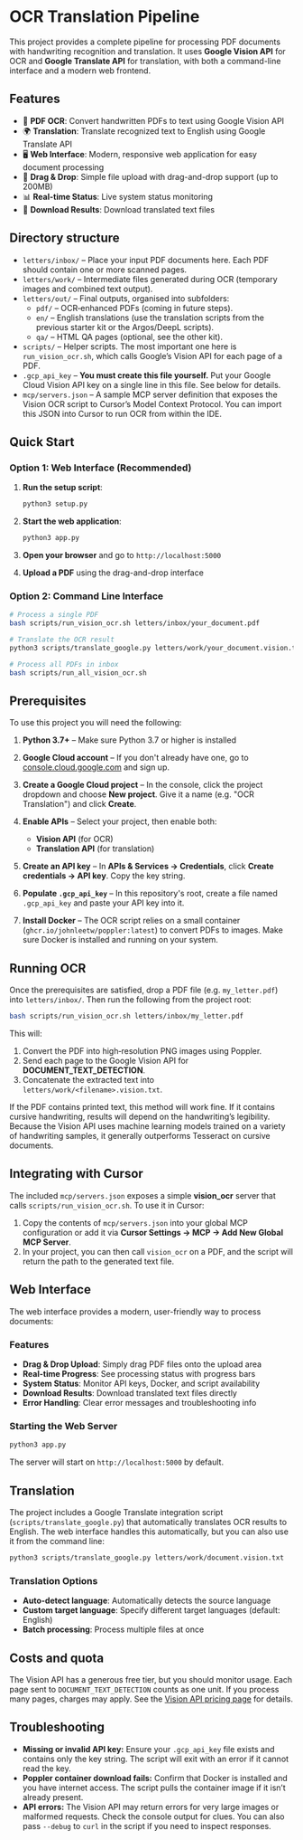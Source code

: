 # OCR Translation Pipeline

This project provides a complete pipeline for processing PDF documents with handwriting recognition and translation. It uses **Google Vision API** for OCR and **Google Translate API** for translation, with both a command-line interface and a modern web frontend.

## Features

- 📄 **PDF OCR**: Convert handwritten PDFs to text using Google Vision API
- 🌍 **Translation**: Translate recognized text to English using Google Translate API  
- 🖥️ **Web Interface**: Modern, responsive web application for easy document processing
- 📱 **Drag & Drop**: Simple file upload with drag-and-drop support (up to 200MB)
- 📊 **Real-time Status**: Live system status monitoring
- 💾 **Download Results**: Download translated text files

## Directory structure

- `letters/inbox/` – Place your input PDF documents here.  Each PDF should contain one or more scanned pages.
- `letters/work/` – Intermediate files generated during OCR (temporary images and combined text output).
- `letters/out/` – Final outputs, organised into subfolders:
  - `pdf/` – OCR‑enhanced PDFs (coming in future steps).
  - `en/` – English translations (use the translation scripts from the previous starter kit or the Argos/DeepL scripts).
  - `qa/` – HTML QA pages (optional, see the other kit).
- `scripts/` – Helper scripts.  The most important one here is `run_vision_ocr.sh`, which calls Google’s Vision API for each page of a PDF.
- `.gcp_api_key` – **You must create this file yourself.**  Put your Google Cloud Vision API key on a single line in this file.  See below for details.
- `mcp/servers.json` – A sample MCP server definition that exposes the Vision OCR script to Cursor’s Model Context Protocol.  You can import this JSON into Cursor to run OCR from within the IDE.

## Quick Start

### Option 1: Web Interface (Recommended)

1. **Run the setup script**:
   ```bash
   python3 setup.py
   ```

2. **Start the web application**:
   ```bash
   python3 app.py
   ```

3. **Open your browser** and go to `http://localhost:5000`

4. **Upload a PDF** using the drag-and-drop interface

### Option 2: Command Line Interface

```bash
# Process a single PDF
bash scripts/run_vision_ocr.sh letters/inbox/your_document.pdf

# Translate the OCR result
python3 scripts/translate_google.py letters/work/your_document.vision.txt

# Process all PDFs in inbox
bash scripts/run_all_vision_ocr.sh
```

## Prerequisites

To use this project you will need the following:

1. **Python 3.7+** – Make sure Python 3.7 or higher is installed

2. **Google Cloud account** – If you don't already have one, go to [console.cloud.google.com](https://console.cloud.google.com/) and sign up.

3. **Create a Google Cloud project** – In the console, click the project dropdown and choose **New project**.  Give it a name (e.g. "OCR Translation") and click **Create**.

4. **Enable APIs** – Select your project, then enable both:
   - **Vision API** (for OCR)
   - **Translation API** (for translation)

5. **Create an API key** – In **APIs & Services → Credentials**, click **Create credentials → API key**.  Copy the key string.

6. **Populate `.gcp_api_key`** – In this repository's root, create a file named `.gcp_api_key` and paste your API key into it.

7. **Install Docker** – The OCR script relies on a small container (`ghcr.io/johnleetw/poppler:latest`) to convert PDFs to images.  Make sure Docker is installed and running on your system.

## Running OCR

Once the prerequisites are satisfied, drop a PDF file (e.g. `my_letter.pdf`) into `letters/inbox/`.  Then run the following from the project root:

```bash
bash scripts/run_vision_ocr.sh letters/inbox/my_letter.pdf
```

This will:

1. Convert the PDF into high‑resolution PNG images using Poppler.
2. Send each page to the Google Vision API for **DOCUMENT_TEXT_DETECTION**.
3. Concatenate the extracted text into `letters/work/<filename>.vision.txt`.

If the PDF contains printed text, this method will work fine.  If it contains cursive handwriting, results will depend on the handwriting’s legibility.  Because the Vision API uses machine learning models trained on a variety of handwriting samples, it generally outperforms Tesseract on cursive documents.

## Integrating with Cursor

The included `mcp/servers.json` exposes a simple **vision_ocr** server that calls `scripts/run_vision_ocr.sh`.  To use it in Cursor:

1. Copy the contents of `mcp/servers.json` into your global MCP configuration or add it via **Cursor Settings → MCP → Add New Global MCP Server**.
2. In your project, you can then call `vision_ocr` on a PDF, and the script will return the path to the generated text file.

## Web Interface

The web interface provides a modern, user-friendly way to process documents:

### Features
- **Drag & Drop Upload**: Simply drag PDF files onto the upload area
- **Real-time Progress**: See processing status with progress bars
- **System Status**: Monitor API keys, Docker, and script availability
- **Download Results**: Download translated text files directly
- **Error Handling**: Clear error messages and troubleshooting info

### Starting the Web Server
```bash
python3 app.py
```

The server will start on `http://localhost:5000` by default.

## Translation

The project includes a Google Translate integration script (`scripts/translate_google.py`) that automatically translates OCR results to English. The web interface handles this automatically, but you can also use it from the command line:

```bash
python3 scripts/translate_google.py letters/work/document.vision.txt
```

### Translation Options
- **Auto-detect language**: Automatically detects the source language
- **Custom target language**: Specify different target languages (default: English)
- **Batch processing**: Process multiple files at once

## Costs and quota

The Vision API has a generous free tier, but you should monitor usage.  Each page sent to `DOCUMENT_TEXT_DETECTION` counts as one unit.  If you process many pages, charges may apply.  See the [Vision API pricing page](https://cloud.google.com/vision/pricing) for details.

## Troubleshooting

- **Missing or invalid API key:** Ensure your `.gcp_api_key` file exists and contains only the key string.  The script will exit with an error if it cannot read the key.
- **Poppler container download fails:** Confirm that Docker is installed and you have internet access.  The script pulls the container image if it isn’t already present.
- **API errors:** The Vision API may return errors for very large images or malformed requests.  Check the console output for clues.  You can also pass `--debug` to `curl` in the script if you need to inspect responses.